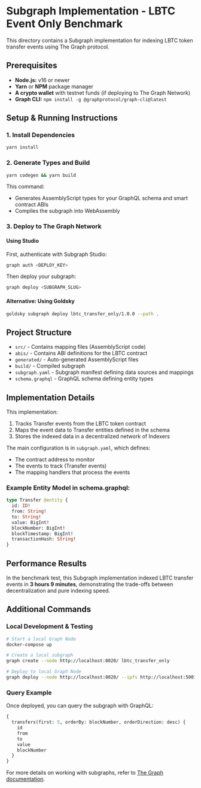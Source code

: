 # Subgraph Implementation - LBTC Event Only Benchmark

This directory contains a Subgraph implementation for indexing LBTC token transfer events using The Graph protocol.

## Prerequisites

* **Node.js:** v16 or newer
* **Yarn** or **NPM** package manager
* **A crypto wallet** with testnet funds (if deploying to The Graph Network)
* **Graph CLI:** `npm install -g @graphprotocol/graph-cli@latest`

## Setup & Running Instructions

### 1. Install Dependencies

```bash
yarn install
```

### 2. Generate Types and Build

```bash
yarn codegen && yarn build
```

This command:
- Generates AssemblyScript types for your GraphQL schema and smart contract ABIs
- Compiles the subgraph into WebAssembly

### 3. Deploy to The Graph Network

#### Using Studio

First, authenticate with Subgraph Studio:

```bash
graph auth <DEPLOY_KEY>
```

Then deploy your subgraph:

```bash
graph deploy <SUBGRAPH_SLUG>
```

#### Alternative: Using Goldsky

```bash
goldsky subgraph deploy lbtc_transfer_only/1.0.0 --path .
```

## Project Structure

- `src/` - Contains mapping files (AssemblyScript code)
- `abis/` - Contains ABI definitions for the LBTC contract
- `generated/` - Auto-generated AssemblyScript files
- `build/` - Compiled subgraph
- `subgraph.yaml` - Subgraph manifest defining data sources and mappings
- `schema.graphql` - GraphQL schema defining entity types

## Implementation Details

This implementation:
1. Tracks Transfer events from the LBTC token contract
2. Maps the event data to Transfer entities defined in the schema
3. Stores the indexed data in a decentralized network of Indexers

The main configuration is in `subgraph.yaml`, which defines:
- The contract address to monitor
- The events to track (Transfer events)
- The mapping handlers that process the events

### Example Entity Model in schema.graphql:

```graphql
type Transfer @entity {
  id: ID!
  from: String!
  to: String!
  value: BigInt!
  blockNumber: BigInt!
  blockTimestamp: BigInt!
  transactionHash: String!
}
```

## Performance Results

In the benchmark test, this Subgraph implementation indexed LBTC transfer events in **3 hours 9 minutes**, demonstrating the trade-offs between decentralization and pure indexing speed.

## Additional Commands

### Local Development & Testing

```bash
# Start a local Graph Node
docker-compose up

# Create a local subgraph
graph create --node http://localhost:8020/ lbtc_transfer_only

# Deploy to local Graph Node
graph deploy --node http://localhost:8020/ --ipfs http://localhost:5001 lbtc_transfer_only
```

### Query Example

Once deployed, you can query the subgraph with GraphQL:

```graphql
{
  transfers(first: 5, orderBy: blockNumber, orderDirection: desc) {
    id
    from
    to
    value
    blockNumber
  }
}
```

For more details on working with subgraphs, refer to [The Graph documentation](https://thegraph.com/docs/en/subgraphs/quick-start/).


